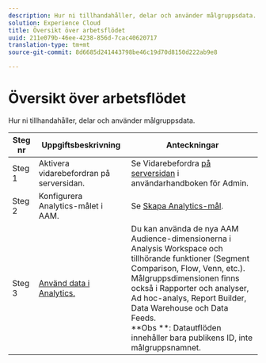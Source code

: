 ```yaml
---
description: Hur ni tillhandahåller, delar och använder målgruppsdata.
solution: Experience Cloud
title: Översikt över arbetsflödet
uuid: 211e079b-46ee-4238-856d-7cac40620717
translation-type: tm+mt
source-git-commit: 8d6685d241443798be46c19d70d8150d222ab9e8

---
```



# Översikt över arbetsflödet

Hur ni tillhandahåller, delar och använder målgruppsdata.

| Steg nr | Uppgiftsbeskrivning | Anteckningar |
|--- |--- |--- |
| Steg 1 | Aktivera vidarebefordran på serversidan. | Se Vidarebefordra [på serversidan](/help/admin/admin/c-server-side-forwarding/ssf.md) i användarhandboken för Admin. |
| Steg 2 | Konfigurera Analytics-målet i AAM. | Se [Skapa Analytics-mål](https://docs.adobe.com/content/help/en/audience-manager/user-guide/features/destinations/experience-cloud-destinations/create-analytics-destination.html). |
| Steg 3 | [Använd data i Analytics.](/help/integrate/c-audience-analytics/c-workflow/use-audience-data-analytics.md) | Du kan använda de nya AAM Audience-dimensionerna i Analysis Workspace och tillhörande funktioner (Segment Comparison, Flow, Venn, etc.). <br>Målgruppsdimensionen finns också i Rapporter och analyser, Ad hoc-analys, Report Builder, Data Warehouse och Data Feeds. <br>**Obs **:  Datautflöden innehåller bara publikens ID, inte målgruppsnamnet. |
